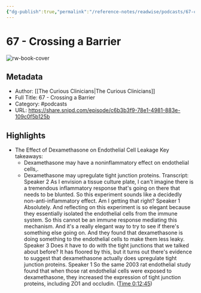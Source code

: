 ```yaml
---
{"dg-publish":true,"permalink":"/reference-notes/readwise/podcasts/67-crossing-a-barrier/"}
---
```


# 67 - Crossing a Barrier

![rw-book-cover](https://wsrv.nl/?url=https%3A%2F%2Fssl-static.libsyn.com%2Fp%2Fassets%2F4%2F3%2F7%2Fa%2F437aa952d48cf4c2%2FCuriousCliniciansThumbnail.jpg&w=100&h=100)

## Metadata
- Author: [[The Curious Clinicians\|The Curious Clinicians]]
- Full Title: 67 - Crossing a Barrier
- Category: #podcasts
- URL: https://share.snipd.com/episode/c6b3b3f9-78e1-4981-883e-109c0f5b125b

## Highlights
- The Effect of Dexamethasone on Endothelial Cell Leakage
  Key takeaways:
  - Dexamethasone may have a noninflammatory effect on endothelial cells,.
  - Dexamethasone may upregulate tight junction proteins.
  Transcript:
  Speaker 2
  As I envision a tissue culture plate, I can't imagine there is a tremendous inflammatory response that's going on there that needs to be blunted. So this experiment sounds like a decidedly non-anti-inflammatory effect. Am I getting that right?
  Speaker 1
  Absolutely. And reflecting on this experiment is so elegant because they essentially isolated the endothelial cells from the immune system. So this cannot be an immune response mediating this mechanism. And it's a really elegant way to try to see if there's something else going on. And they found that dexamethasone is doing something to the endothelial cells to make them less leaky.
  Speaker 3
  Does it have to do with the tight junctions that we talked about before? It has floored by this, but it turns out there's evidence to suggest that dexamethasone actually does upregulate tight junction proteins.
  Speaker 1
  So the same 2003 rat endothelial study found that when those rat endothelial cells were exposed to dexamethasone, they increased the expression of tight junction proteins, including ZO1 and occludin. ([Time 0:12:45](https://share.snipd.com/snip/669f886c-f212-4a96-8f55-9c617773e293))

